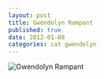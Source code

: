 ```yaml
---
layout: post
title: Gwendolyn Rampant
published: true
date: 2012-01-08
categories: cat gwendolyn 
---
```

![Gwendolyn Rampant](http://www.flickr.com/photos/verdammelt/6662574265/)

